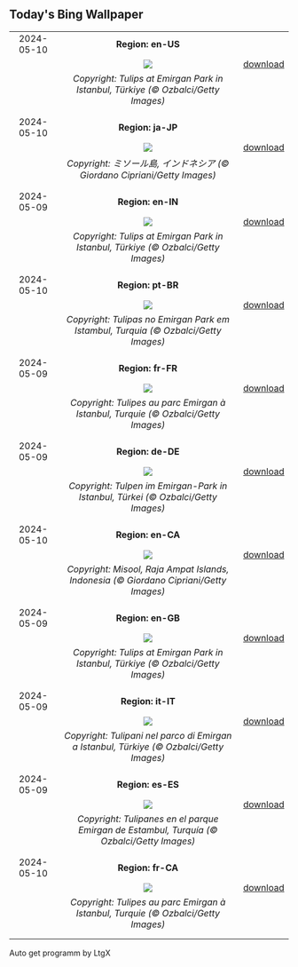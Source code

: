 ## Today's Bing Wallpaper
|      |      |      |
| :----: | :----: | :----: |
|2024-05-10|**Region: en-US**||
||![](https://www.bing.com/th?id=OHR.EmirganPark_EN-US0659286862_UHD.jpg&pid=hp&w=1152&h=648&rs=1&c=4)| [download](https://www.bing.com/th?id=OHR.EmirganPark_EN-US0659286862_UHD.jpg)|
||*Copyright: Tulips at Emirgan Park in Istanbul, Türkiye (© Ozbalci/Getty Images)*
||
|||
|2024-05-10|**Region: ja-JP**||
||![](https://www.bing.com/th?id=OHR.MisoolRajaAmpat_JA-JP9378923555_UHD.jpg&pid=hp&w=1152&h=648&rs=1&c=4)| [download](https://www.bing.com/th?id=OHR.MisoolRajaAmpat_JA-JP9378923555_UHD.jpg)|
||*Copyright: ミソール島, インドネシア  (© Giordano Cipriani/Getty Images)*
||
|||
|2024-05-09|**Region: en-IN**||
||![](https://www.bing.com/th?id=OHR.EmirganPark_EN-IN1713260535_UHD.jpg&pid=hp&w=1152&h=648&rs=1&c=4)| [download](https://www.bing.com/th?id=OHR.EmirganPark_EN-IN1713260535_UHD.jpg)|
||*Copyright: Tulips at Emirgan Park in Istanbul, Türkiye (© Ozbalci/Getty Images)*
||
|||
|2024-05-10|**Region: pt-BR**||
||![](https://www.bing.com/th?id=OHR.EmirganPark_PT-BR9433604698_UHD.jpg&pid=hp&w=1152&h=648&rs=1&c=4)| [download](https://www.bing.com/th?id=OHR.EmirganPark_PT-BR9433604698_UHD.jpg)|
||*Copyright: Tulipas no Emirgan Park em Istambul, Turquia (© Ozbalci/Getty Images)*
||
|||
|2024-05-09|**Region: fr-FR**||
||![](https://www.bing.com/th?id=OHR.EmirganPark_FR-FR7936573020_UHD.jpg&pid=hp&w=1152&h=648&rs=1&c=4)| [download](https://www.bing.com/th?id=OHR.EmirganPark_FR-FR7936573020_UHD.jpg)|
||*Copyright: Tulipes au parc Emirgan à Istanbul, Turquie (© Ozbalci/Getty Images)*
||
|||
|2024-05-09|**Region: de-DE**||
||![](https://www.bing.com/th?id=OHR.EmirganPark_DE-DE6431860562_UHD.jpg&pid=hp&w=1152&h=648&rs=1&c=4)| [download](https://www.bing.com/th?id=OHR.EmirganPark_DE-DE6431860562_UHD.jpg)|
||*Copyright: Tulpen im Emirgan-Park in Istanbul, Türkei (© Ozbalci/Getty Images)*
||
|||
|2024-05-10|**Region: en-CA**||
||![](https://www.bing.com/th?id=OHR.MisoolRajaAmpat_EN-CA9137654877_UHD.jpg&pid=hp&w=1152&h=648&rs=1&c=4)| [download](https://www.bing.com/th?id=OHR.MisoolRajaAmpat_EN-CA9137654877_UHD.jpg)|
||*Copyright: Misool, Raja Ampat Islands, Indonesia (© Giordano Cipriani/Getty Images)*
||
|||
|2024-05-09|**Region: en-GB**||
||![](https://www.bing.com/th?id=OHR.EmirganPark_EN-GB1032868040_UHD.jpg&pid=hp&w=1152&h=648&rs=1&c=4)| [download](https://www.bing.com/th?id=OHR.EmirganPark_EN-GB1032868040_UHD.jpg)|
||*Copyright: Tulips at Emirgan Park in Istanbul, Türkiye (© Ozbalci/Getty Images)*
||
|||
|2024-05-09|**Region: it-IT**||
||![](https://www.bing.com/th?id=OHR.EmirganPark_IT-IT4111429731_UHD.jpg&pid=hp&w=1152&h=648&rs=1&c=4)| [download](https://www.bing.com/th?id=OHR.EmirganPark_IT-IT4111429731_UHD.jpg)|
||*Copyright: Tulipani nel parco di Emirgan a Istanbul, Türkiye (© Ozbalci/Getty Images)*
||
|||
|2024-05-09|**Region: es-ES**||
||![](https://www.bing.com/th?id=OHR.EmirganPark_ES-ES9914635788_UHD.jpg&pid=hp&w=1152&h=648&rs=1&c=4)| [download](https://www.bing.com/th?id=OHR.EmirganPark_ES-ES9914635788_UHD.jpg)|
||*Copyright: Tulipanes en el parque Emirgan de Estambul, Turquía (© Ozbalci/Getty Images)*
||
|||
|2024-05-10|**Region: fr-CA**||
||![](https://www.bing.com/th?id=OHR.EmirganPark_FR-CA1994360885_UHD.jpg&pid=hp&w=1152&h=648&rs=1&c=4)| [download](https://www.bing.com/th?id=OHR.EmirganPark_FR-CA1994360885_UHD.jpg)|
||*Copyright: Tulipes au parc Emirgan à Istanbul, Turquie (© Ozbalci/Getty Images)*
||
|||

Auto get programm by LtgX
